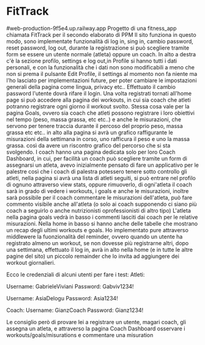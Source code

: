 # FitTrack
#web-production-9f5e4.up.railway.app
Progetto di una fitness_app chiamata FitTrack per il secondo elaborato di PPM
Il sito funziona in questo modo, sono implementate funzionalità di log in, sing in, cambio password, reset password, log out, durante la registrazione si può scegliere tramite form se essere un utente normale (atleta) oppure un coach.
In alto a destra c'è la sezione profilo, settings e log out,in Profile si hanno tutti i dati personali, e con la funzionalità che i dati non sono modificabili a meno che non si prema il pulsante Edit Profile, il settings al momento non fa niente ma l'ho lasciato per implementazioni future, per poter cambiare le impostazioni generali della pagina come lingua, privacy etc..
Effettuato il cambio password l'utente dovrà rifare il login.
Una volta registrati tornati all'home page si può accedere alla pagina dei workouts, in cui sia coach che atleti potranno registrare ogni giorno il workout svolto.
Stessa cosa vale per la pagina Goals, ovvero sia coach che atleti possono registrare i loro obiettivi nel tempo (peso, massa grassa, etc etc..) e anche le misurazioni, che servono per tenere traccia durante il percoso 
del proprio peso, massa grassa etc etc.. in alto alla pagina si avrà un grafico raffigurante le misurazioni della settimana in corso, uno rafficura il peso e uno la massa grassa. così da avere un riscontro grafico del percorso che si sta svolgendo.
I coach hanno una pagina dedicata solo per loro Coach Dashboard, in cui, per facilità un coach può scegliere tramite un form di assegnarsi un atleta, avevo inizialmente pensato di fare un applicativo per le palestre così che i coach di palestra potessero tenere 
sotto controllo gli atleti, nella pagina si avrà una lista di atleti seguiti, si può entrare nel profilo di ognuno attraverso view stats, oppure rimuoverlo, di ogni'atleta il coach sarà in grado di vedere i workouts, i goals e anche le misurazioni, inoltre sarà possibile per il coach commentare le misurazioni dell'atleta, può fare commento visibile anche all'atleta (o solo ai coach
supponendo ci siano più coach a seguirlo o anche nutrizionisti oprofessionisti di altro tipo)
L'atleta nella pagina goals vedrà in basso i commenti lasciti dai coach per le relative misurazioni.
Nella home in basso si hanno anche delle tabelle che mostrano un recap degli ultimi workouts e goals.
Ho implementato pure attraverso middlewere la fuonzionalità del reminder, ovvero quando un utente ha registrato almeno un workout, se non dovesse più registrarne altri, dopo una settimana, effettuato il log in, avrà in alto nella home (e in tutte le altre pagine del sito)
un piccolo remainder che lo invita ad aggiungere dei workout giornalieri.

Ecco le credenziali di alcuni utenti per fare i test:
Atleti:

Username: GabrieleViviani
Password: Gabviv1234!

Username: AsiaDelogu
Password: Asia1234!

Coach:
Username: GianzCoach
Password: Gianz1234!

Le consiglio però di provare lei a registrare un utente, magari coach, gli assegna un atleta, e attraverso la pagina Coach Dashboard osservare i workouts/goals/misurations e commentare una misuration
